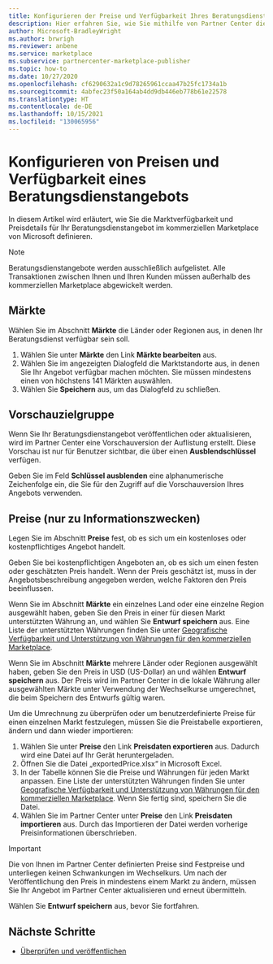```yaml
---
title: Konfigurieren der Preise und Verfügbarkeit Ihres Beratungsdiensts für den kommerziellen Marketplace
description: Hier erfahren Sie, wie Sie mithilfe von Partner Center die Preisdetails und Marktverfügbarkeit Ihres Beratungsdienstangebots im kommerziellen Marketplace von Microsoft konfigurieren.
author: Microsoft-BradleyWright
ms.author: brwrigh
ms.reviewer: anbene
ms.service: marketplace
ms.subservice: partnercenter-marketplace-publisher
ms.topic: how-to
ms.date: 10/27/2020
ms.openlocfilehash: cf6290632a1c9d78265961ccaa47b25fc1734a1b
ms.sourcegitcommit: 4abfec23f50a164ab4dd9db446eb778b61e22578
ms.translationtype: HT
ms.contentlocale: de-DE
ms.lasthandoff: 10/15/2021
ms.locfileid: "130065956"
---
```

# <a name="configure-consulting-service-offer-pricing-and-availability"></a>Konfigurieren von Preisen und Verfügbarkeit eines Beratungsdienstangebots

In diesem Artikel wird erläutert, wie Sie die Marktverfügbarkeit und Preisdetails für Ihr Beratungsdienstangebot im kommerziellen Marketplace von Microsoft definieren.

> [!NOTE]
> Beratungsdienstangebote werden ausschließlich aufgelistet. Alle Transaktionen zwischen Ihnen und Ihren Kunden müssen außerhalb des kommerziellen Marketplace abgewickelt werden.

## <a name="markets"></a>Märkte

Wählen Sie im Abschnitt **Märkte** die Länder oder Regionen aus, in denen Ihr Beratungsdienst verfügbar sein soll.

1. Wählen Sie unter **Märkte** den Link **Märkte bearbeiten** aus.
2. Wählen Sie im angezeigten Dialogfeld die Marktstandorte aus, in denen Sie Ihr Angebot verfügbar machen möchten. Sie müssen mindestens einen von höchstens 141 Märkten auswählen.
3. Wählen Sie **Speichern** aus, um das Dialogfeld zu schließen.

## <a name="preview-audience"></a>Vorschauzielgruppe

Wenn Sie Ihr Beratungsdienstangebot veröffentlichen oder aktualisieren, wird im Partner Center eine Vorschauversion der Auflistung erstellt. Diese Vorschau ist nur für Benutzer sichtbar, die über einen **Ausblendschlüssel** verfügen.

Geben Sie im Feld **Schlüssel ausblenden** eine alphanumerische Zeichenfolge ein, die Sie für den Zugriff auf die Vorschauversion Ihres Angebots verwenden.

## <a name="pricing-informational-only"></a>Preise (nur zu Informationszwecken)

Legen Sie im Abschnitt **Preise** fest, ob es sich um ein kostenloses oder kostenpflichtiges Angebot handelt.

Geben Sie bei kostenpflichtigen Angeboten an, ob es sich um einen festen oder geschätzten Preis handelt. Wenn der Preis geschätzt ist, muss in der Angebotsbeschreibung angegeben werden, welche Faktoren den Preis beeinflussen.

Wenn Sie im Abschnitt **Märkte** ein einzelnes Land oder eine einzelne Region ausgewählt haben, geben Sie den Preis in einer für diesen Markt unterstützten Währung an, und wählen Sie **Entwurf speichern** aus. Eine Liste der unterstützten Währungen finden Sie unter [Geografische Verfügbarkeit und Unterstützung von Währungen für den kommerziellen Marketplace](./marketplace-geo-availability-currencies.md).

Wenn Sie im Abschnitt **Märkte** mehrere Länder oder Regionen ausgewählt haben, geben Sie den Preis in USD (US-Dollar) an und wählen **Entwurf speichern** aus. Der Preis wird im Partner Center in die lokale Währung aller ausgewählten Märkte unter Verwendung der Wechselkurse umgerechnet, die beim Speichern des Entwurfs gültig waren.

Um die Umrechnung zu überprüfen oder um benutzerdefinierte Preise für einen einzelnen Markt festzulegen, müssen Sie die Preistabelle exportieren, ändern und dann wieder importieren:

1. Wählen Sie unter **Preise** den Link **Preisdaten exportieren** aus. Dadurch wird eine Datei auf Ihr Gerät heruntergeladen.
1. Öffnen Sie die Datei „exportedPrice.xlsx“ in Microsoft Excel.
1. In der Tabelle können Sie die Preise und Währungen für jeden Markt anpassen. Eine Liste der unterstützten Währungen finden Sie unter [Geografische Verfügbarkeit und Unterstützung von Währungen für den kommerziellen Marketplace](./marketplace-geo-availability-currencies.md). Wenn Sie fertig sind, speichern Sie die Datei.
1. Wählen Sie im Partner Center unter **Preise** den Link **Preisdaten importieren** aus. Durch das Importieren der Datei werden vorherige Preisinformationen überschrieben.

> [!IMPORTANT]
> Die von Ihnen im Partner Center definierten Preise sind Festpreise und unterliegen keinen Schwankungen im Wechselkurs. Um nach der Veröffentlichung den Preis in mindestens einem Markt zu ändern, müssen Sie Ihr Angebot im Partner Center aktualisieren und erneut übermitteln.

Wählen Sie **Entwurf speichern** aus, bevor Sie fortfahren.

## <a name="next-steps"></a>Nächste Schritte

* [Überprüfen und veröffentlichen](review-publish-offer.md)
